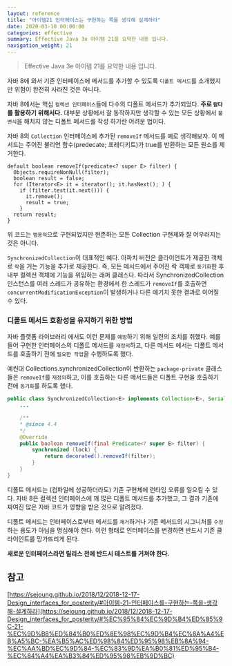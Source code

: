 ```yaml
---
layout: reference
title: "아이템21 인터페이스는 구현하는 쪽을 생각해 설계하라"
date: 2020-03-10 00:00:00
categories: effective
summary: Effective Java 3e 아이템 21을 요약한 내용 입니다.
navigation_weight: 21
---
```


> Effective Java 3e 아이템 21를 요약한 내용 입니다.

자바 8에 와서 기존 인터페이스에 메서드를 추가할 수 있도록 `디폴트 메서드`를 소개했지만 위험이 완전히 사라진 것은 아니다.

자바 8에서는 핵심 `컬렉션 인터페이스`들에 다수의 디폴트 메서드가 추가되었다. **주로 `람다`를 활용하기 위해서다.** 대부분 상황에서 잘 동작하지만 생각할 수 있는 모든 상황에서 `불변식`을 해치지 않는 디폴트 메서드를 작성 하기란 어려운 법이다.

자바 8의 `Collection` 인터페이스에 추가된 `removeIf` 메서드를 예로 생각해보자. 이 메서드는 주어진 불리언 함수(predecate; 프레디키트)가 true를 반환하는 모든 원소를 제거한다.

    default boolean removeIf(predicate<? super E> filter) {
      Objects.requireNonNull(filter);
      boolean result = false;
      for (Iterator<E> it = iterator(); it.hasNext(); ) {
        if (filter.test(it.next())) {
          it.remove();
          result = true;
        }
      return result;
    }

위 코드는 `범용적`으로 구현되었지만 현존하는 모든 Collection 구현체와 잘 어우러지는 것은 아니다.

`SynchronizedCollection`이 대표적인 예다. 아파치 버전은 클라이언트가 제공한 객체로 `락`을 거는 기능을 추가로 제공한다. 즉, 모든 메서드에서 주어진 락 객체로 `동기화`한 후 내부 컬렉션 객체에 기능을 위임하는 래퍼 클래스다. 따라서 SynchronizedCollection 인스턴스를 여러 스레드가 공유하는 환경에서 한 스레드가 `removeIf`를 호출하면 `concurrentModificationException`이 발생하거나 다른 예기치 못한 결과로 이어질 수 있다.

### 디폴트 메서드 호환성을 유지하기 위한 방법

자바 플랫폼 라이브러리 에서도 이런 문제를 `예방`하기 위해 일련의 조치를 취했다. 예를 들어 구현한 인터페이스의 디폴트 메서드를 `재정의`하고, 다른 메서드 에서는 디폴트 메서드를 호출하기 전에 `필요한 작업`을 수행하도록 했다.

예컨대 Collections.synchronizedCollection이 반환하는 `package-private` 클래스 들은 `removeIf`를 `재정의`하고, 이를 호출하는 다른 메서드들은 디폴트 구현을 호출하기 전에 `동기화`를 하도록 했다.

```java
public class SynchronizedCollection<E> implements Collection<E>, Serializable {
    ...

    /**
    * @since 4.4
    */
    @Override
    public boolean removeIf(final Predicate<? super E> filter) {
        synchronized (lock) {
            return decorated().removeIf(filter);
        }
    }
}
```

디폴트 메서드는 (컴파일에 성공하더라도) 기존 구현체에 런타임 오류를 일으킬 수 있다. 자바 8은 컬렉션 인터페이스에 꽤 많은 디폴트 메서드를 추가했고, 그 결과 기존에 짜여진 많은 자바 코드가 영향을 받은 것으로 알려졌다.

디폴트 메서드는 인터페이스로부터 메서드를 `제거`하거나 기존 메서드의 시그니처를 `수정`하는 용도가 아님을 명심해야 한다. 이런 형태로 인터페이스를 변경하면 반드시 기존 클라이언트를 망가뜨리게 된다.

**새로운 인터페이스라면 릴리스 전에 반드시 테스트를 거쳐야 한다.**

## 참고

[https://sejoung.github.io/2018/12/2018-12-17-Design_interfaces_for_posterity/#아이템-21-인터페이스를-구현하는-쪽을-생각해-설계하라](https://sejoung.github.io/2018/12/2018-12-17-Design_interfaces_for_posterity/#%EC%95%84%EC%9D%B4%ED%85%9C-21-%EC%9D%B8%ED%84%B0%ED%8E%98%EC%9D%B4%EC%8A%A4%EB%A5%BC-%EA%B5%AC%ED%98%84%ED%95%98%EB%8A%94-%EC%AA%BD%EC%9D%84-%EC%83%9D%EA%B0%81%ED%95%B4-%EC%84%A4%EA%B3%84%ED%95%98%EB%9D%BC)
